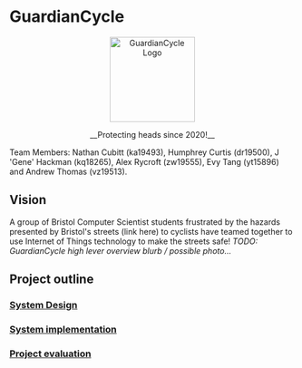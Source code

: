 # GuardianCycle
<p align="center">
<img src="https://friend-track-view.preciouschicken.now.sh/helmetLogo.png" alt="GuardianCycle Logo" width="150" height="150">
</p>

<p align="center">
__Protecting heads since 2020!__

</p>




Team Members: Nathan Cubitt (ka19493), Humphrey Curtis (dr19500), J 'Gene' Hackman (kq18265), Alex Rycroft (zw19555), Evy Tang (yt15896) and Andrew Thomas (vz19513).



## Vision

A group of Bristol Computer Scientist students frustrated by the hazards presented by Bristol's streets (link here) to cyclists have teamed together to use Internet of Things technology to make the streets safe!  *TODO: GuardianCycle high lever overview blurb / possible photo...*

## Project outline

### [System Design](portfolio/system-design.md)
### [System implementation](portfolio/system-implementation.md)
### [Project evaluation](portfolio/project-evaluation.md)


